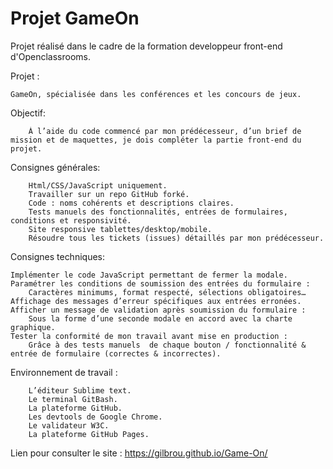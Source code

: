 # Projet GameOn

Projet réalisé dans le cadre de la formation developpeur front-end d'Openclassrooms.

Projet : 

	GameOn, spécialisée dans les conférences et les concours de jeux.

Objectif:

		À l’aide du code commencé par mon prédécesseur, d’un brief de mission et de maquettes, je dois compléter la partie front-end du projet.

Consignes générales:

		Html/CSS/JavaScript uniquement.
		Travailler sur un repo GitHub forké.
		Code : noms cohérents et descriptions claires.
		Tests manuels des fonctionnalités, entrées de formulaires, conditions et responsivité.
		Site responsive tablettes/desktop/mobile.
		Résoudre tous les tickets (issues) détaillés par mon prédécesseur.

Consignes techniques:

	Implémenter le code JavaScript permettant de fermer la modale.
	Paramétrer les conditions de soumission des entrées du formulaire :
		Caractères minimums, format respecté, sélections obligatoires…
	Affichage des messages d’erreur spécifiques aux entrées erronées.
	Afficher un message de validation après soumission du formulaire :
		Sous la forme d’une seconde modale en accord avec la charte graphique.
	Tester la conformité de mon travail avant mise en production :
		Grâce à des tests manuels  de chaque bouton / fonctionnalité & entrée de formulaire (correctes & incorrectes).

Environnement de travail :

		L’éditeur Sublime text.
		Le terminal GitBash.
		La plateforme GitHub.
		Les devtools de Google Chrome. 
		Le validateur W3C.
		La plateforme GitHub Pages.

Lien pour consulter le site : https://gilbrou.github.io/Game-On/